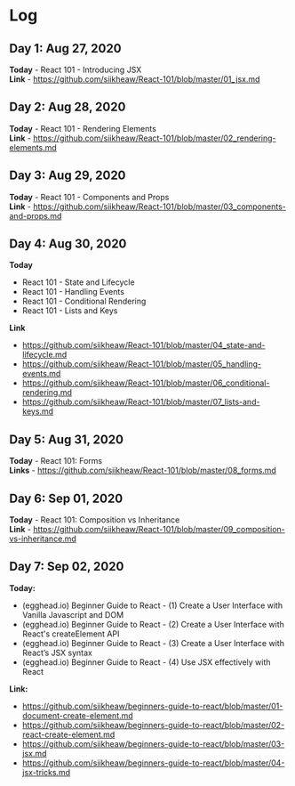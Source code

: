 # Log

## Day 1: Aug 27, 2020
**Today** - React 101 - Introducing JSX  
**Link** - https://github.com/siikheaw/React-101/blob/master/01_jsx.md

## Day 2: Aug 28, 2020
**Today** - React 101 - Rendering Elements   
**Link** - https://github.com/siikheaw/React-101/blob/master/02_rendering-elements.md

## Day 3: Aug 29, 2020
**Today** - React 101 - Components and Props  
**Link** - https://github.com/siikheaw/React-101/blob/master/03_components-and-props.md

## Day 4: Aug 30, 2020
**Today** 
- React 101 - State and Lifecycle  
- React 101 - Handling Events  
- React 101 - Conditional Rendering  
- React 101 - Lists and Keys  

**Link** 
- https://github.com/siikheaw/React-101/blob/master/04_state-and-lifecycle.md
- https://github.com/siikheaw/React-101/blob/master/05_handling-events.md
- https://github.com/siikheaw/React-101/blob/master/06_conditional-rendering.md
- https://github.com/siikheaw/React-101/blob/master/07_lists-and-keys.md

## Day 5: Aug 31, 2020
**Today**  - React 101: Forms  
**Links** - https://github.com/siikheaw/React-101/blob/master/08_forms.md

## Day 6: Sep 01, 2020
**Today** - React 101: Composition vs Inheritance  
**Link** - https://github.com/siikheaw/React-101/blob/master/09_composition-vs-inheritance.md

## Day 7: Sep 02, 2020
**Today:**  
- (egghead.io) Beginner Guide to React - (1) Create a User Interface with Vanilla Javascript and DOM  
- (egghead.io) Beginner Guide to React - (2) Create a User Interface with React's createElement API  
- (egghead.io) Beginner Guide to React - (3) Create a User Interface with React’s JSX syntax
- (egghead.io) Beginner Guide to React - (4) Use JSX effectively with React  

**Link:**  
- https://github.com/siikheaw/beginners-guide-to-react/blob/master/01-document-create-element.md  
- https://github.com/siikheaw/beginners-guide-to-react/blob/master/02-react-create-element.md  
- https://github.com/siikheaw/beginners-guide-to-react/blob/master/03-jsx.md
- https://github.com/siikheaw/beginners-guide-to-react/blob/master/04-jsx-tricks.md

